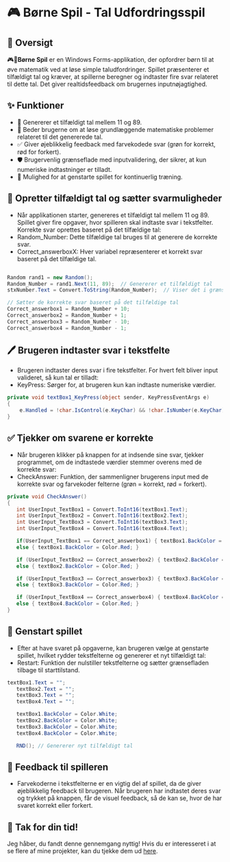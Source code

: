 # 🎮 Børne Spil - Tal Udfordringsspil

## 📝 Oversigt
🎮👶**Børne Spil** er en Windows Forms-applikation, der opfordrer børn til at øve matematik ved at løse simple taludfordringer. Spillet præsenterer et tilfældigt tal og kræver, at spillerne beregner og indtaster fire svar relateret til dette tal. Det giver realtidsfeedback om brugernes inputnøjagtighed.

## ✨ Funktioner
- 🎲 Genererer et tilfældigt tal mellem 11 og 89.
- 🧮 Beder brugerne om at løse grundlæggende matematiske problemer relateret til det genererede tal.
- ✅ Giver øjeblikkelig feedback med farvekodede svar (grøn for korrekt, rød for forkert).
- 🛡️ Brugervenlig grænseflade med inputvalidering, der sikrer, at kun numeriske indtastninger er tilladt.
- 🔄 Mulighed for at genstarte spillet for kontinuerlig træning.

## 🔢 Opretter tilfældigt tal og sætter svarmuligheder
- Når applikationen starter, genereres et tilfældigt tal mellem 11 og 89. Spillet giver fire opgaver, hvor spilleren skal indtaste svar i tekstfelter. Korrekte svar oprettes baseret på det tilfældige tal:
- Random_Number: Dette tilfældige tal bruges til at generere de korrekte svar.
- Correct_answerboxX: Hver variabel repræsenterer et korrekt svar baseret på det tilfældige tal.
```csharp

Random rand1 = new Random();
Random_Number = rand1.Next(11, 89);  // Genererer et tilfældigt tal
stxNumber.Text = Convert.ToString(Random_Number);  // Viser det i grænsefladen

// Sætter de korrekte svar baseret på det tilfældige tal
Correct_answerbox1 = Random_Number + 10;
Correct_answerbox2 = Random_Number + 1;
Correct_answerbox3 = Random_Number - 10;
Correct_answerbox4 = Random_Number - 1;

```
## 🖊️ Brugeren indtaster svar i tekstfelte
- Brugeren indtaster deres svar i fire tekstfelter. For hvert felt bliver input valideret, så kun tal er tilladt:
- KeyPress: Sørger for, at brugeren kun kan indtaste numeriske værdier.
```csharp
private void textBox1_KeyPress(object sender, KeyPressEventArgs e)
{
    e.Handled = !char.IsControl(e.KeyChar) && !char.IsNumber(e.KeyChar); // Kun tal er tilladt
}
```
## ✅ Tjekker om svarene er korrekte
- Når brugeren klikker på knappen for at indsende sine svar, tjekker programmet, om de indtastede værdier stemmer overens med de korrekte svar:
- CheckAnswer: Funktion, der sammenligner brugerens input med de korrekte svar og farvekoder felterne (grøn = korrekt, rød = forkert).
 ```csharp
private void CheckAnswer()
{
    int UserInput_TextBox1 = Convert.ToInt16(textBox1.Text);
    int UserInput_TextBox2 = Convert.ToInt16(textBox2.Text);
    int UserInput_TextBox3 = Convert.ToInt16(textBox3.Text);
    int UserInput_TextBox4 = Convert.ToInt16(textBox4.Text);

    if(UserInput_TextBox1 == Correct_answerbox1) { textBox1.BackColor = Color.LightGreen; }
    else { textBox1.BackColor = Color.Red; }

    if (UserInput_TextBox2 == Correct_answerbox2) { textBox2.BackColor = Color.LightGreen; }
    else { textBox2.BackColor = Color.Red; }

    if (UserInput_TextBox3 == Correct_answerbox3) { textBox3.BackColor = Color.LightGreen; }
    else { textBox3.BackColor = Color.Red; }

    if (UserInput_TextBox4 == Correct_answerbox4) { textBox4.BackColor = Color.LightGreen; }
    else { textBox4.BackColor = Color.Red; }
}

```
## 🔄 Genstart spillet
- Efter at have svaret på opgaverne, kan brugeren vælge at genstarte spillet, hvilket rydder tekstfelterne og genererer et nyt tilfældigt tal:
- Restart: Funktion der nulstiller tekstfelterne og sætter grænsefladen tilbage til starttilstand.
 ```csharp
textBox1.Text = "";
    textBox2.Text = "";
    textBox3.Text = "";
    textBox4.Text = "";

    textBox1.BackColor = Color.White;
    textBox2.BackColor = Color.White;
    textBox3.BackColor = Color.White;
    textBox4.BackColor = Color.White;

    RND(); // Genererer nyt tilfældigt tal
```
## 🎨 Feedback til spilleren
- Farvekoderne i tekstfelterne er en vigtig del af spillet, da de giver øjeblikkelig feedback til brugeren. Når brugeren har indtastet deres svar og trykket på knappen, får de visuel feedback, så de kan se, hvor de har svaret korrekt eller forkert.



## 🙌 Tak for din tid!

Jeg håber, du fandt denne gennemgang nyttig! Hvis du er interesseret i at se flere af mine projekter, kan du tjekke dem ud [here](https://github.com/PlutoGamerpro?tab=stars).


